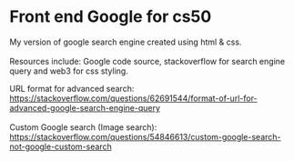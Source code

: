 # Front end Google for cs50
My version of google search engine created using html &amp; css.
<br></br>
Resources include: Google code source, stackoverflow for search engine query and web3 for css styling.

URL format for advanced search:
https://stackoverflow.com/questions/62691544/format-of-url-for-advanced-google-search-engine-query
<br></br>
Custom Google search (Image search):
https://stackoverflow.com/questions/54846613/custom-google-search-not-google-custom-search
